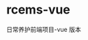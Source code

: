 # rcems-vue

日常养护前端项目-vue 版本

<!--通用模板-->
<template>
  <div class=""></div>
</template>

<script>
// 这里可以导入其他文件（比如：组件，工具js，第三方插件js，json文件，图片文件等等）
// 例如：import 《组件名称》 from '《组件路径》';
import { ElMessage, ElMessageBox } from "element-plus"; //状态提示
import { useStore } from "vuex";  //引入状态管理
import {
  watchEffect,
  watch,
  computed,
  toRefs,
  ref,
  reactive,
  onBeforeMount,
  onMounted,
  onBeforeUpdate,
  onUpdated,
  onBeforeUnmount,
  onUnmounted,
  onActivated,
} from "vue";

export default {
// import引入的组件需要注入到对象中才能使用
  components: {},
  setup(props, context) {

    //methods方法集合
    const methods = {};

    //data数据定义及初始化
    const data = reactive({});

    onBeforeMount(() => {
      // 生命周期 - 挂载之前
    });
    onMounted(() => {
      // 生命周期 - 挂载完成（可以访问DOM元素）
    });
    onBeforeUpdate(() => {
      // 生命周期 - 更新之前
    });
    onUpdated(() => {
      // 生命周期 - 更新之后
    });
    onBeforeUnmount(() => {
      // 生命周期 - 销毁之前
    });
    onUnmounted(() => {
      // 生命周期 - 销毁完成
    });
    onActivated(() => {
      // 如果页面有keep-alive缓存功能，这个函数会触发
    });

    // 将数据及方法return出去才能挂载使用
    return {
      ...methods,
      ...toRefs(data),
    };
  }
}
</script>
<style lang="less" scoped></style>
<!--通用模板-->

<script>
  //setup是生命周期（beforeCreate创建之前、created创建完成）之间的一个状态
  //setup里面所有的(computed的数据、methods中方法及响应式的数据)*必须*都要return出去才能使用
  setup(props, context) {
    //ref、reactive用来定义响应式数据：
    //ref：主要用于基本类型的响应,也可以是引用数据类型。ref如果要修改他的值话只能使用.value进行修改
    const text = ref(0) || ref({ a: 1, b: 2 });
    //reactive：主要用于引用类型的响应。如果使用reactive必须使用toRefs()转成简单数据类型才能使用
    const text = reactive({ a: 1, b: 2 });

    const store = useStore(); //使用vuex仓库
    const oSelectWrap = ref(null); //获取dom元素,必须return出去
    store.dispatch("方法名"); //派遣actions中的方法
    store.commit("方法名"); //提交mutations中的方法

   //computed计算属性的使用:主要是用来监听vuex状态管理中的数据变化、也可以监听data中的数据，但只能监听单个数据
    const paramsByTypeId = computed(() => {
      return store.state.paramsByTypeId;
    });

    //watch的使用方法:可以监听父组件向子组件传递的数据、也可以监听路由变化
    /*监控data中的数据变化
      具备一定的惰性 lazy
      参数可以拿到当前值和原始
      可以侦听多个数据的变化，用一个侦听器承载
    */
    watch(
      () => {
        return data.count;
      },
      (newVal, oldVal) => {
        console.log(newVal + ":===" + oldVal);
      },
      {
        immediate: true, //第一次就会执行回调
        deep: true, //深度监视
      }
    );

    /*立即执行，没有惰性 immediate
    不需要传递你要侦听的内容，自动会感知代码依赖，不需要传递很多参数，只要传递一个回调函数
    watchEffect 不能获取之前数据的值
    */
    watchEffect(() => {
      console.log(data.count);
    });

    //手动停止侦听:
	  const xx=watch(...);
    xx.stop();

    //这两个生命周期主要用来调试的:
    onRenderTracked(({ key, target, type }) => {
      // 跟踪虚拟DOM重新渲染时调用,钩子接收debugger event作为参数,此事件告诉你哪个操作跟踪了组件以及该操作的目标对象和键。
      // type:set/get操作
      // key:追踪的键
      // target:重新渲染后的键
    });
    onRenderTriggered(({ key, target, type }) => {
      // 当虚拟DOM重新渲染被触发时调用,和renderTracked类似,接收debugger event作为参数,
      // 此事件告诉你是什么操作触发了重新渲染,以及该操作的目标对象和键。
    });

    // 父传(子||孙)  provide 、inject
    provide("ulImg", data.ulImg);  //提供方
    const ulImg = inject("ulImg");  //使用方

    return {
      ...methods,
      ...toRefs(data), //toRefs:将复杂数据类型转为简单数据类型
      oSelectWrap,
      paramsByTypeId,
    };
  }
</script>
<style>
  /* :deep(.el-upload--picture-card)   穿透设置样式  */
</style>
